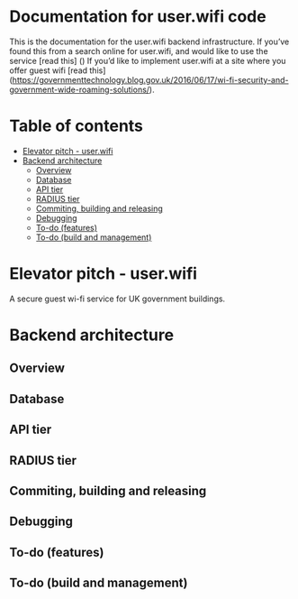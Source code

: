 # Documentation for user.wifi code

This is the documentation for the user.wifi backend infrastructure.  If you’ve found this from a search online for user.wifi, and would like to use the service [read this] () If you’d like to implement user.wifi at a site where you offer guest wifi [read this] (https://governmenttechnology.blog.gov.uk/2016/06/17/wi-fi-security-and-government-wide-roaming-solutions/).

# Table of contents

<!-- MarkdownTOC -->

- [Elevator pitch - user.wifi](#elevator-pitch---userwifi)
- [Backend architecture](#backend-architecture)
	- [Overview](#overview)
	- [Database](#database)
	- [API tier](#api-tier)
	- [RADIUS tier](#radius-tier)
	- [Commiting, building and releasing](#commiting-building-and-releasing)
	- [Debugging](#debugging)
	- [To-do \(features\)](#to-do-features)
	- [To-do \(build and management\)](#to-do-build-and-management)

<!-- /MarkdownTOC -->

<a name="elevator-pitch---userwifi"></a>
# Elevator pitch - user.wifi 

A secure guest wi-fi service for UK government buildings.

<a name="backend-architecture"></a>
# Backend architecture

<a name="overview"></a>
## Overview

<a name="database"></a>
## Database

<a name="api-tier"></a>
## API tier

<a name="radius-tier"></a>
## RADIUS tier

<a name="commiting-building-and-releasing"></a>
## Commiting, building and releasing

<a name="debugging"></a>
## Debugging

<a name="to-do-features"></a>
## To-do (features)

<a name="to-do-build-and-management"></a>
## To-do (build and management)

